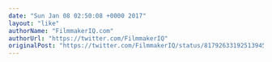 ```yaml
---
date: "Sun Jan 08 02:50:08 +0000 2017"
layout: "like"
authorName: "FilmmakerIQ.com"
authorUrl: "https://twitter.com/FilmmakerIQ"
originalPost: "https://twitter.com/FilmmakerIQ/status/817926331925139456"
---
```

